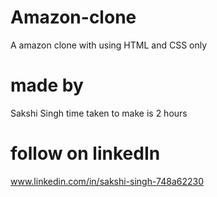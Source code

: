 # Amazon-clone
A amazon clone with using HTML and CSS only
# made by
Sakshi Singh time taken to make is  2 hours
# follow on linkedIn


www.linkedin.com/in/sakshi-singh-748a62230


